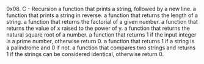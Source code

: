 0x08. C - Recursion
 a function that prints a string, followed by a new line.
a function that prints a string in reverse.
a function that returns the length of a string.
a function that returns the factorial of a given number.
 a function that returns the value of x raised to the power of y.
 a function that returns the natural square root of a number.
a function that returns 1 if the input integer is a prime number, otherwise return 0.
a function that returns 1 if a string is a palindrome and 0 if not.
 a function that compares two strings and returns 1 if the strings can be considered identical, otherwise return 0.
